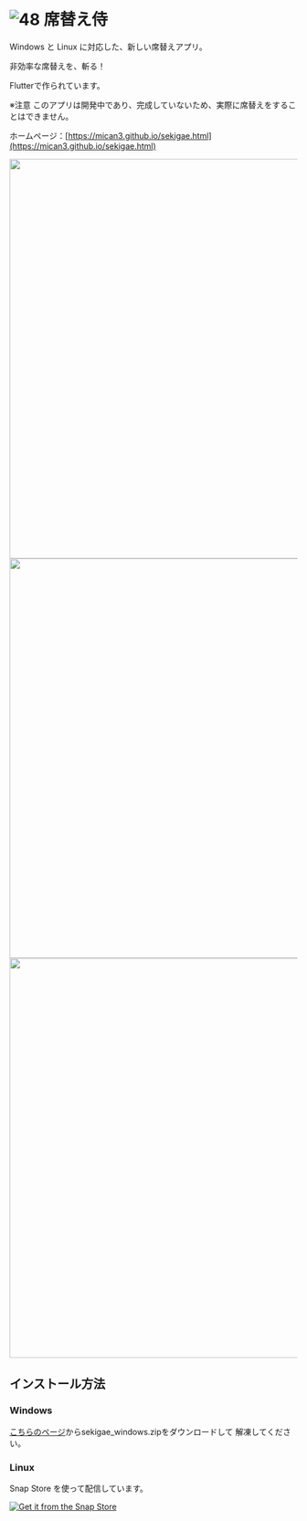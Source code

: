 # ![48](https://user-images.githubusercontent.com/81346541/225465792-f21d773c-0ab5-4c11-8132-5e3a3f1e5b06.png) 席替え侍

Windows と Linux に対応した、新しい席替えアプリ。

非効率な席替えを、斬る！

Flutterで作られています。

※注意 このアプリは開発中であり、完成していないため、実際に席替えをすることはできません。

ホームページ：[https://mican3.github.io/sekigae.html](https://mican3.github.io/sekigae.html)

<img src="https://user-images.githubusercontent.com/81346541/227773343-8c18b143-3b98-4b76-91e0-096c5655466f.png" width="700">
<img src="https://user-images.githubusercontent.com/81346541/227773339-94f05767-a137-4c15-bb21-0d2a08dbfe7d.png" width="700">
<img src="https://user-images.githubusercontent.com/81346541/227773337-f5c6f167-6baf-498f-87a7-160e1da494dd.png" width="700">

## インストール方法
### Windows
[こちらのページ](https://github.com/sis314/sekigae/releases/tag/1.0)からsekigae_windows.zipをダウンロードして 解凍してください。

### Linux
Snap Store を使って配信しています。

[![Get it from the Snap Store](https://snapcraft.io/static/images/badges/en/snap-store-black.svg)](https://snapcraft.io/sekigae)
